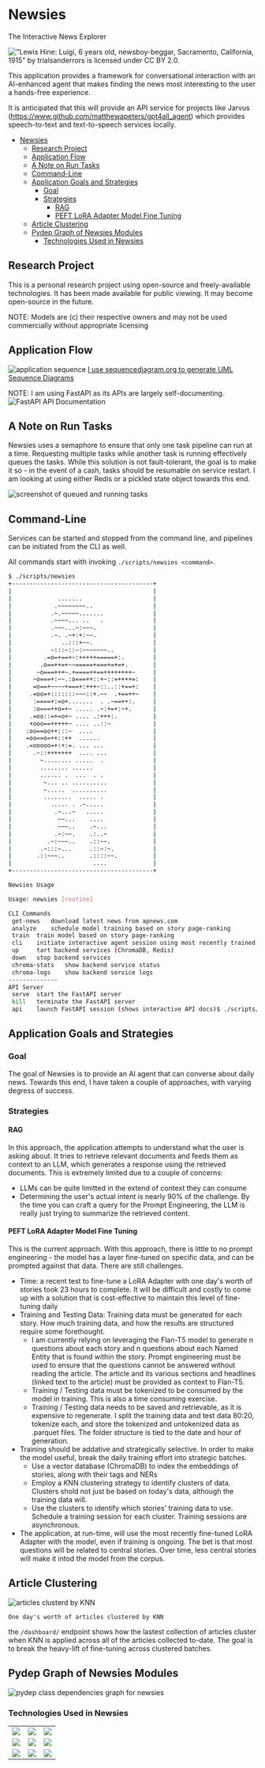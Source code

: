 # Newsies

The Interactive News Explorer

!["Lewis Hine: Luigi, 6 years old, newsboy-beggar, Sacramento, California, 1915" by trialsanderrors is licensed under CC BY 2.0.](./docs/3952519005_4d3030935e_c.jpg)

This application provides a framework for conversational interaction with an AI-enhanced agent that makes finding the news most interesting to the user a hands-free experience.

It is anticipated that this will provide an API service for projects like Jarvus (<https://www.github.com/matthewapeters/gpt4all_agent>) which provides speech-to-text and text-to-speech services locally.

- [Newsies](#newsies)
  - [Research Project](#research-project)
  - [Application Flow](#application-flow)
  - [A Note on Run Tasks](#a-note-on-run-tasks)
  - [Command-Line](#command-line)
  - [Application Goals and Strategies](#application-goals-and-strategies)
    - [Goal](#goal)
    - [Strategies](#strategies)
      - [RAG](#rag)
      - [PEFT LoRA Adapter Model Fine Tuning](#peft-lora-adapter-model-fine-tuning)
  - [Article Clustering](#article-clustering)
  - [Pydep Graph of Newsies Modules](#pydep-graph-of-newsies-modules)
    - [Technologies Used in Newsies](#technologies-used-in-newsies)

## Research Project

This is a personal research project using open-source and freely-available technologies.  It has been made available
for public viewing.  It may become open-source in the future.

 NOTE: Models are (c) their respective owners and may not be used commercially without appropriate licensing

## Application Flow

![application sequence](./docs/Newsies_API_Sequence.png)
[I use sequencediagram.org to generate UML Sequence Diagrams](<https://sequencediagram.org/>)

NOTE: I am using FastAPI as its APIs are largely self-documenting.
![FastAPI API Documentation](./docs/FastAPI_docs.png)

## A Note on Run Tasks

Newsies uses a semaphore to ensure that only one task pipeline can run at a time.  Requesting multiple tasks while another task is running effectively queues the tasks.  While this solution is not fault-tolerant, the goal is to make it so - in the event of a cash, tasks should be resumable on service restart.  I am looking at using either Redis or a pickled state object towards this end.

![screenshot of queued and running tasks](./docs/tasks_api.png)

## Command-Line

Services can be started and stopped from the command line, and pipelines can be initiated from the CLI as well.

All commands start with invoking `./scripts/newsies <command>`.

```bash
$ ./scripts/newsies 
+----------------------------------------+
|                                        |
|             .......                    |
|            .~~~~~~~~..                 |
|           .~.~~~~~.......              |
|           .~~~~... ..   .              |
|           .~~~...~:~~~.                |
|           .~. .~+:+:~~.                |
|              ..:::+~~.                 |
|           ~:::~::~:~~~~~~~..           |
|         .=o=+==+~:+++++=====+:.        |
|        .o==++=+~~=====+===+=+=+.       |
|       ~o===+++~.+====++==++++++++~     |
|      ~o===+:~~.:o===++::+~::=++++=:    |
|      =o==+~~~~+===+:+++~::..::+==+:    |
|     .=oo=+:::::::~~~::+.~~  .+==++~    |
|      :====+:=o+.......  . .~==++:.     |
|      :o===++o=+~ ..... .~:+=+:~+.      |
|     .=oo::=+=o+~ .... .:+++:.          |
|     +ooo==+++++~ .... ..::~            |
|    :oo==oo++:::~  ....                 |
|    =oo==o=++::++  ......               |
|    .=ooooo=+:+:=. ... ...              |
|      .~::+++++++  .... ...             |
|        ~........ .....  .              |
|        ........ ......                 |
|        ...... .  ...  . .              |
|         ~... .. ..........             |
|         ~.....  ..........             |
|         ........  ..... .              |
|           ..... . .~.....              |
|            .~...~   .....              |
|             ~~...    ....              |
|             ~~~..    .~...             |
|            .~:~~.    .:..~             |
|          .~:~~~..    .::~~.            |
|        .~:::~...     .::~:~.           |
|       .::~~~..       .::::~~.          |
|                       ....             |
+----------------------------------------+

Newsies Usage

Usage: newsies [routine]

CLI Commands
 get-news   download latest news from apnews.com
 analyze    schedule model training based on story page-ranking
 train  train model based on story page-ranking
 cli    initiate interactive agent session using most recently trained model
 up     tart backend services (ChromaDB, Redis)
 down   stop backend services
 chroma-stats   show backend service status
 chroma-logs    show backend service logs
--------------
API Server
 serve  start the FastAPI server
 kill   terminate the FastAPI server
 api    launch FastAPI session (shows interactive API docs)$ ./scripts/newsies 

```

## Application Goals and Strategies

### Goal

The goal of Newsies is to provide an AI agent that can converse about daily news.  Towards this end, I have taken a couple of approaches, with varying degress of success.

### Strategies

#### RAG

In this approach, the application attempts to understand what the user is asking about.  It tries to retrieve relevant documents and feeds them as context to an LLM, which generates a response using the retrieved documents.  This is extremely limited due to a couple of concerns:  

- LLMs can be quite limitted in the extend of context they can consume  
- Determining the user's actual intent is nearly 90% of the challenge.  By the time you can craft a query for the Prompt Engineering, the LLM is really just trying to summarize the retrieved content.

#### PEFT LoRA Adapter Model Fine Tuning

This is the current approach.  With this approach, there is little to no prompt engineering - the model has a layer fine-tuned on specific data, and can be prompted against that data.  There are still challenges.  

- Time: a recent test to fine-tune a LoRA Adapter with one day's worth of stories took 23 hours to complete.  It will be difficult and costly to come up with a solution that is cost-effective to maintain this level of fine-tuning daily
- Training and Testing Data: Training data must be generated for each story.  How much training data, and how the results are structured require some forethought.
  - I am currently relying on leveraging the Flan-T5 model to generate n questions about each story and n questions about each Named Entity that is found within the story.  Prompt engineering must be used to ensure that the questions cannot be answered without reading the article.  The article and its various sections and headlines (linked text to the article) must be provided as context to Flan-T5.
  - Training / Testing data must be tokenized to be consumed by the model in training.  This is also a time consuming exercise.
  - Training / Testing data needs to be saved and retrievable, as it is expensive to regenerate.  I split the training data and test data 80:20, tokenize each, and store the tokenized and untokenized data as .parquet files.  The folder structure is tied to the date and hour of generation.
- Training should be addative and strategically selective.  In order to make the model useful, break the daily training effort into strategic batches.
  - Use a vector database (ChromaDB) to index the embeddings of stories, along with their tags and NERs
  - Employ a KNN clustering strategy to identify clusters of data.  Clusters shold not just be based on today's data, although the training data will.
  - Use the clusters to identify which stories' training data to use.  Schedule a training session for each cluster.  Training sessions are asynchronous.
- The application, at run-time, will use the most recently fine-tuned LoRA Adapter with the model, even if training is ongoing.  The bet is that most questions will be related to central stories.  Over time, less central stories will make it intod the model from the corpus.

## Article Clustering

![articles clusterd by KNN](./docs/semanitc_clustering.png)

`One day's worth of articles clustered by KNN`

the `/dashboard/` endpoint shows how the lastest collection of articles cluster when KNN is applied across all of the articles collected to-date.  The goal is to break the heavy-lift of fine-tuning across clustered batches.

## Pydep Graph of Newsies Modules

![pydep class dependencies graph for newsies](./docs/pydep_newsies_main.png)

### Technologies Used in Newsies

<table width="100%">
  <tr>
    <td>
      <img src="./docs/chromadb-227103090-6624bf7d-9524-4e05-9d2c-c28d5d451481.png" scale="20%"/>
    </td>
    <td>
      <img src="./docs/Cytoscape_Black.png" scale="33%"/>
    </td>
    <td>
      <img src="./docs/redis-Logotype.svg" scale="300%" />
    </td>
  </tr>

  <tr>
    <td>
      <img src="./docs/plotly_dash.png" scale="25%" />
    </td>
    <td>
      <img src="./docs/docker.png" scale="200%" />
    </td>
    <td>
      <img src="./docs/python_logo.png" scale="100%" />
    </td>
  </tr>

  <tr>
    <td>
      <img src="./docs/beautiful-soup.png" scale="99%" />
    </td>
    <td>
      <img src="./docs/fastapi-logo-teal.png" scale="100%" />
    </td>
    <td>
      <img src="./docs/huggingface_logo-noborder.svg" scale="200%" />
    </td>
  </tr>

</table>
